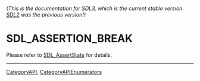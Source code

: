 ###### (This is the documentation for SDL3, which is the current stable version. [SDL2](https://wiki.libsdl.org/SDL2/) was the previous version!)
# SDL_ASSERTION_BREAK

Please refer to [SDL_AssertState](SDL_AssertState) for details.

----
[CategoryAPI](CategoryAPI), [CategoryAPIEnumerators](CategoryAPIEnumerators)

